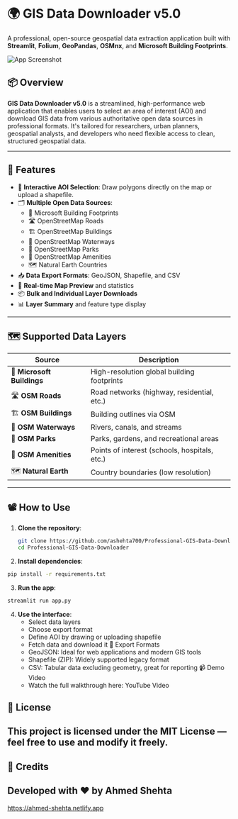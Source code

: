 # 🌍 GIS Data Downloader v5.0

A professional, open-source geospatial data extraction application built with **Streamlit**, **Folium**, **GeoPandas**, **OSMnx**, and **Microsoft Building Footprints**.

![App Screenshot](https://your-screenshot-url-here.png) <!-- Optional: Replace with a real image or GIF -->

## 📦 Overview

**GIS Data Downloader v5.0** is a streamlined, high-performance web application that enables users to select an area of interest (AOI) and download GIS data from various authoritative open data sources in professional formats. It's tailored for researchers, urban planners, geospatial analysts, and developers who need flexible access to clean, structured geospatial data.

---

## 🚀 Features

- 🧭 **Interactive AOI Selection**: Draw polygons directly on the map or upload a shapefile.
- 🗂️ **Multiple Open Data Sources**:
  - 🏢 Microsoft Building Footprints
  - 🛣️ OpenStreetMap Roads
  - 🏗️ OpenStreetMap Buildings
  - 🌊 OpenStreetMap Waterways
  - 🌳 OpenStreetMap Parks
  - 📍 OpenStreetMap Amenities
  - 🗺️ Natural Earth Countries
- 📥 **Data Export Formats**: GeoJSON, Shapefile, and CSV
- 🎯 **Real-time Map Preview** and statistics
- 📦 **Bulk and Individual Layer Downloads**
- 📊 **Layer Summary** and feature type display

---

## 🗺️ Supported Data Layers

| Source                | Description                                   |
|-----------------------|-----------------------------------------------|
| 🏢 **Microsoft Buildings** | High-resolution global building footprints |
| 🛣️ **OSM Roads**         | Road networks (highway, residential, etc.)   |
| 🏗️ **OSM Buildings**     | Building outlines via OSM                    |
| 🌊 **OSM Waterways**     | Rivers, canals, and streams                  |
| 🌳 **OSM Parks**         | Parks, gardens, and recreational areas      |
| 📍 **OSM Amenities**     | Points of interest (schools, hospitals, etc.)|
| 🗺️ **Natural Earth**     | Country boundaries (low resolution)         |

---

## 📽️ How to Use

1. **Clone the repository**:
   ```bash
   git clone https://github.com/ashehta700/Professional-GIS-Data-Downloader.git
   cd Professional-GIS-Data-Downloader
   ```

2. **Install dependencies**:
```bash
pip install -r requirements.txt
```
3. **Run the app**:
```bash
streamlit run app.py
```
4. **Use the interface**:
   - Select data layers
   - Choose export format
   - Define AOI by drawing or uploading shapefile
   - Fetch data and download it
   📂 Export Formats
   - GeoJSON: Ideal for web applications and modern GIS tools
   - Shapefile (ZIP): Widely supported legacy format
   - CSV: Tabular data excluding geometry, great for reporting
   📹 Demo Video
   - Watch the full walkthrough here: YouTube Video
   
   
## 📜 License
## This project is licensed under the MIT License — feel free to use and modify it freely.

## 🙌 Credits
## Developed with ❤️ by Ahmed Shehta 
https://ahmed-shehta.netlify.app
